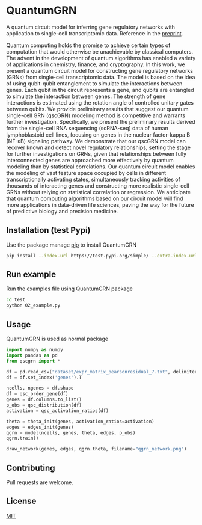 # QuantumGRN
A quantum circuit model for inferring gene regulatory networks with application to single-cell transcriptomic data. Reference in the [preprint](https://arxiv.org/abs/2206.15362).

Quantum computing holds the promise to achieve certain types of computation that would otherwise be unachievable by classical computers. The advent in the development of quantum algorithms has enabled a variety of applications in chemistry, finance, and cryptography. In this work, we present a quantum circuit model for constructing gene regulatory networks (GRNs) from single-cell transcriptomic data. The model is based on the idea of using qubit-qubit entanglement to simulate the interactions between genes. Each qubit in the circuit represents a gene, and qubits are entangled to simulate the interaction between genes. The strength of gene interactions is estimated using the rotation angle of controlled unitary gates between qubits. We provide preliminary results that suggest our quantum single-cell GRN (qscGRN) modeling method is competitive and warrants further investigation. Specifically, we present the preliminary results derived from the single-cell RNA sequencing (scRNA-seq) data of human lymphoblastoid cell lines, focusing on genes in the nuclear factor-kappa B (NF-κB) signaling pathway. We demonstrate that our qscGRN model can recover known and detect novel regulatory relationships, setting the stage for further investigations on GRNs, given that relationships between fully interconnected genes are approached more effectively by quantum modeling than by statistical correlations. Our quantum circuit model enables the modeling of vast feature space occupied by cells in different transcriptionally activating states, simultaneously tracking activities of thousands of interacting genes and constructing more realistic single-cell GRNs without relying on statistical correlation or regression. We anticipate that quantum computing algorithms based on our circuit model will find more applications in data-driven life sciences, paving the way for the future of predictive biology and precision medicine.

## Installation (test Pypi)
Use the package manage [pip](https://pip.pypa.io/en/stable/) to install QuantumGRN
```bash
pip install --index-url https://test.pypi.org/simple/ --extra-index-url https://pypi.org/simple QuantumGRN
```

## Run example
Run the examples file using QuantumGRN package
```bash
cd test
python 02_example.py
```

## Usage
QuantumGRN is used as normal package
```python
import numpy as numpy
import pandas as pd
from qscgrn import *

df = pd.read_csv("dataset/expr_matrix_pearsonresidual_7.txt", delimiter='\t')
df = df.set_index('genes').T

ncells, ngenes = df.shape
df = qsc_order_gene(df)
genes = df.columns.to_list()
p_obs = qsc_distribution(df)
activation = qsc_activation_ratios(df)

theta = theta_init(genes, activation_ratios=activation)
edges = edges_init(genes)
qgrn = model(ncells, genes, theta, edges, p_obs)
qgrn.train()

draw_network(genes, edges, qgrn.theta, filename="qgrn_network.png")
```

## Contributing
Pull requests are welcome.

## License
[MIT](https://choosealicense.com/licenses/mit/)
